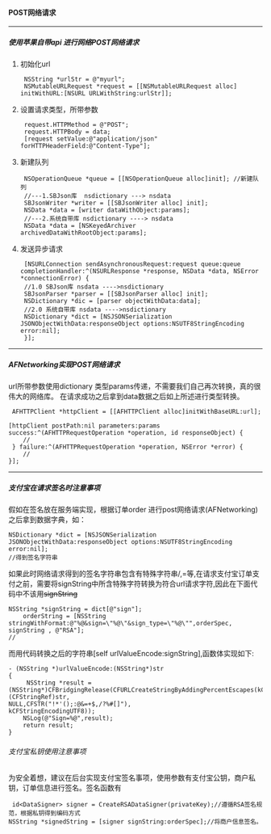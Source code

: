 #### POST网络请求
---
##### 使用苹果自带api 进行网络POST网络请求
1. 初始化url
		
		NSString *urlStr = @"myurl";
	  	NSMutableURLRequest *request = [[NSMutableURLRequest alloc] initWithURL:[NSURL URLWithString:urlStr]];
	  	
2. 设置请求类型，所带参数
    
		request.HTTPMethod = @"POST";
		request.HTTPBody = data;
		[request setValue:@"application/json" forHTTPHeaderField:@"Content-Type"];
	   
3. 新建队列 
   
    	NSOperationQueue *queue = [[NSOperationQueue alloc]init]; //新建队列
    	//---1.SBJson库  nsdictionary ---> nsdata
	    SBJsonWriter *writer = [[SBJsonWriter alloc] init];
	    NSData *data = [writer dataWithObject:params];
	   	//---2.系统自带库 nsdictionary ----> nsdata
	    NSData *data = [NSKeyedArchiver archivedDataWithRootObject:params];
4. 发送异步请求
    
    	[NSURLConnection sendAsynchronousRequest:request queue:queue completionHandler:^(NSURLResponse *response, NSData *data, NSError *connectionError) {
    	//1.0 SBJson库 nsdata ---->nsdictionary
        SBJsonParser *parser = [[SBJsonParser alloc] init];
        NSDictionary *dic = [parser objectWithData:data];
        //2.0 系统自带库 nsdata ---->nsdictionary
        NSDictionary *dict = [NSJSONSerialization JSONObjectWithData:responseObject options:NSUTF8StringEncoding error:nil];
        }];
       
---
##### AFNetworking实现POST网络请求

url所带参数使用dictionary 类型params传递，不需要我们自己再次转换，真的很伟大的网络库。 在请求成功之后拿到data数据之后如上所述进行类型转换。

	 AFHTTPClient *httpClient = [[AFHTTPClient alloc]initWithBaseURL:url];
	 
    [httpClient postPath:nil parameters:params success:^(AFHTTPRequestOperation *operation, id responseObject) { 
    	//
     } failure:^(AFHTTPRequestOperation *operation, NSError *error) {
        //
    }];
    
---
##### 支付宝在请求签名时注意事项
假如在签名放在服务端实现，根据订单order 进行post网络请求(AFNetworking)之后拿到数据字典，如：

	NSDictionary *dict = [NSJSONSerialization JSONObjectWithData:responseObject options:NSUTF8StringEncoding error:nil];
	//得到签名字符串
如果此时网络请求得到的签名字符串包含有特殊字符串/,=等,在请求支付宝订单支付之前，需要将signString中所含特殊字符转换为符合url请求字符,因此在下面代码中不该用~~signString~~

	NSString *signString = dict[@"sign"];
        orderString = [NSString stringWithFormat:@"%@&sign=\"%@\"&sign_type=\"%@\"",orderSpec, signString , @"RSA"];
    //
而用代码转换之后的字符串[self urlValueEncode:signString],函数体实现如下:
	
	- (NSString *)urlValueEncode:(NSString*)str
	{
   		 NSString *result = (NSString*)CFBridgingRelease(CFURLCreateStringByAddingPercentEscapes(kCFAllocatorDefault,(CFStringRef)str,                                                       NULL,CFSTR("!*'();:@&=+$,/?%#[]"),                                                        kCFStringEncodingUTF8));
    	NSLog(@"Sign=%@",result);
    	return result;
	}
###### 支付宝私钥使用注意事项
为安全着想，建议在后台实现支付宝签名事项，使用参数有支付宝公钥，商户私钥，订单信息进行签名。签名函数有

	 id<DataSigner> signer = CreateRSADataSigner(privateKey);//遵循RSA签名规范，根据私钥得到编码方式	NSString *signedString = [signer signString:orderSpec];//将商户信息签名。

